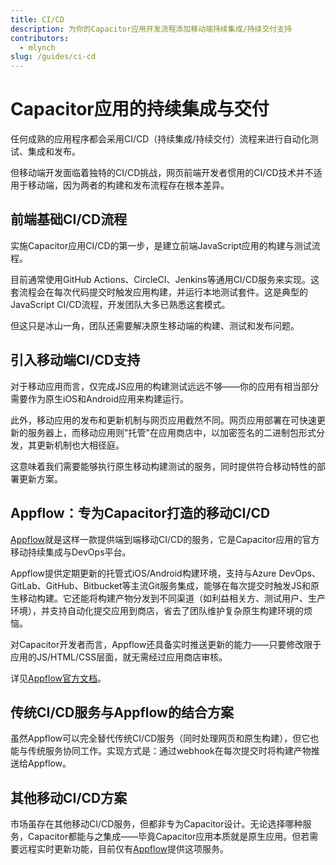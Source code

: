 ```yaml
---
title: CI/CD
description: 为你的Capacitor应用开发流程添加移动端持续集成/持续交付支持
contributors:
  - mlynch
slug: /guides/ci-cd
---
```


# Capacitor应用的持续集成与交付

任何成熟的应用程序都会采用CI/CD（持续集成/持续交付）流程来进行自动化测试、集成和发布。

但移动端开发面临着独特的CI/CD挑战，网页前端开发者惯用的CI/CD技术并不适用于移动端，因为两者的构建和发布流程存在根本差异。

## 前端基础CI/CD流程

实施Capacitor应用CI/CD的第一步，是建立前端JavaScript应用的构建与测试流程。

目前通常使用GitHub Actions、CircleCI、Jenkins等通用CI/CD服务来实现。这套流程会在每次代码提交时触发应用构建，并运行本地测试套件。这是典型的JavaScript CI/CD流程，开发团队大多已熟悉这套模式。

但这只是冰山一角，团队还需要解决原生移动端的构建、测试和发布问题。

## 引入移动端CI/CD支持

对于移动应用而言，仅完成JS应用的构建测试远远不够——你的应用有相当部分需要作为原生iOS和Android应用来构建运行。

此外，移动应用的发布和更新机制与网页应用截然不同。网页应用部署在可快速更新的服务器上，而移动应用则"托管"在应用商店中，以加密签名的二进制包形式分发，其更新机制也大相径庭。

这意味着我们需要能够执行原生移动构建测试的服务，同时提供符合移动特性的部署更新方案。

## Appflow：专为Capacitor打造的移动CI/CD

[Appflow](https://ionic.io/appflow)就是这样一款提供端到端移动CI/CD的服务，它是Capacitor应用的官方移动持续集成与DevOps平台。

Appflow提供定期更新的托管式iOS/Android构建环境，支持与Azure DevOps、GitLab、GitHub、Bitbucket等主流Git服务集成，能够在每次提交时触发JS和原生移动构建。它还能将构建产物分发到不同渠道（如利益相关方、测试用户、生产环境），并支持自动化提交应用到商店，省去了团队维护复杂原生构建环境的烦恼。

对Capacitor开发者而言，Appflow还具备实时推送更新的能力——只要修改限于应用的JS/HTML/CSS层面，就无需经过应用商店审核。

详见[Appflow官方文档](https://ionicframework.com/docs/appflow)。

## 传统CI/CD服务与Appflow的结合方案

虽然Appflow可以完全替代传统CI/CD服务（同时处理网页和原生构建），但它也能与传统服务协同工作。实现方式是：通过webhook在每次提交时将构建产物推送给Appflow。

## 其他移动CI/CD方案

市场虽存在其他移动CI/CD服务，但都非专为Capacitor设计。无论选择哪种服务，Capacitor都能与之集成——毕竟Capacitor应用本质就是原生应用。但若需要远程实时更新功能，目前仅有[Appflow](https://ionic.io/appflow)提供这项服务。